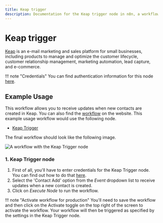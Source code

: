 ```yaml
---
title: Keap trigger
description: Documentation for the Keap trigger node in n8n, a workflow automation platform. Includes details of operations and configuration, and links to examples and credentials information.
---
```


# Keap trigger

[Keap](https://keap.com/) is an e-mail marketing and sales platform for small businesses, including products to manage and optimize the customer lifecycle, customer relationship management, marketing automation, lead capture, and e-commerce.

!!! note "Credentials"
    You can find authentication information for this node [here](/integrations/builtin/credentials/keap/).



## Example Usage

This workflow allows you to receive updates when new contacts are created in Keap. You can also find the [workflow](https://n8n.io/workflows/554) on the website. This example usage workflow would use the following node.

- [Keap Trigger]()

The final workflow should look like the following image.

![A workflow with the Keap Trigger node](/_images/integrations/builtin/trigger-nodes/keaptrigger/workflow.png)


### 1. Keap Trigger node

1. First of all, you'll have to enter credentials for the Keap Trigger node. You can find out how to do that [here](/integrations/builtin/credentials/keap/).
2. Select the 'Contact Add' option from the *Event* dropdown list to receive updates when a new contact is created.
3. Click on *Execute Node* to run the workflow.

!!! note "Activate workflow for production"
    You'll need to save the workflow and then click on the Activate toggle on the top right of the screen to activate the workflow. Your workflow will then be triggered as specified by the settings in the Keap Trigger node.


